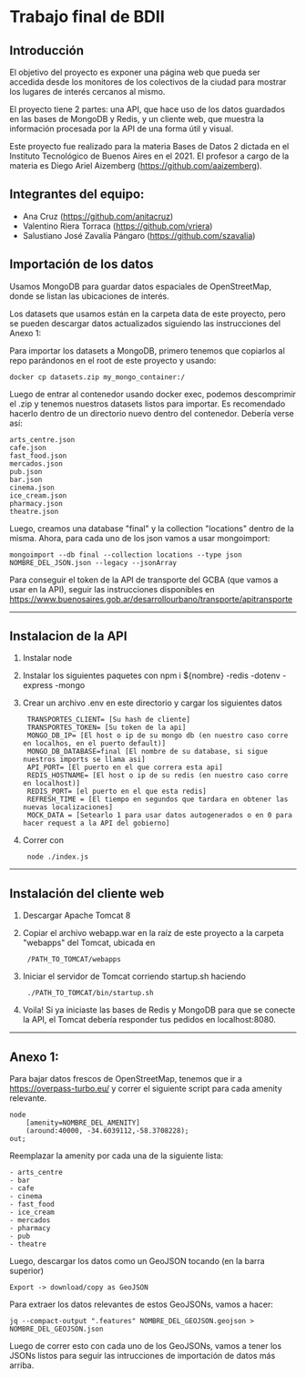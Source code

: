 # Trabajo final de BDII
## Introducción
El objetivo del proyecto es exponer una página web que pueda ser accedida desde los monitores de los colectivos de la ciudad para mostrar los lugares de interés cercanos al mismo.

El proyecto tiene 2 partes: una API, que hace uso de los datos guardados en las bases de MongoDB y Redis, y un cliente web, que muestra la información procesada por la API de una forma útil y visual. 

Este proyecto fue realizado para la materia Bases de Datos 2 dictada en el Instituto Tecnológico de Buenos Aires en el 2021. El profesor a cargo de la materia es Diego Ariel Aizemberg (https://github.com/aaizemberg). 

## Integrantes del equipo:
- Ana Cruz (https://github.com/anitacruz)
- Valentino Riera Torraca (https://github.com/vriera)
- Salustiano José Zavalía Pángaro (https://github.com/szavalia)

## Importación de los datos
Usamos MongoDB para guardar datos espaciales de OpenStreetMap, donde se listan las ubicaciones de interés. 

Los datasets que usamos están en la carpeta data de este proyecto, pero se pueden descargar datos actualizados siguiendo las instrucciones del Anexo 1:

Para importar los datasets a MongoDB, primero tenemos que copiarlos al repo parándonos en el root de este proyecto y usando:

    docker cp datasets.zip my_mongo_container:/

Luego de entrar al contenedor usando docker exec, podemos descomprimir el .zip y tenemos nuestros datasets listos para importar. Es recomendado hacerlo dentro de un directorio nuevo dentro del contenedor. Debería verse así:

    arts_centre.json 
    cafe.json 
    fast_food.json 
    mercados.json 
    pub.json 
    bar.json 
    cinema.json  
    ice_cream.json 
    pharmacy.json 
    theatre.json

Luego, creamos una database "final" y la collection "locations" dentro de la misma.
Ahora, para cada uno de los json vamos a usar mongoimport:
        
    mongoimport --db final --collection locations --type json NOMBRE_DEL_JSON.json --legacy --jsonArray
    
Para conseguir el token de la API de transporte del GCBA (que vamos a usar en la API), seguir las instrucciones disponibles en https://www.buenosaires.gob.ar/desarrollourbano/transporte/apitransporte

***
## Instalacion de la API
1) Instalar node

2) Instalar los siguientes paquetes con npm i ${nombre}
    -redis
    -dotenv
    -express
    -mongo

3) Crear un archivo .env en este directorio y cargar los siguientes datos

        TRANSPORTES_CLIENT= [Su hash de cliente]
        TRANSPORTES_TOKEN= [Su token de la api]
        MONGO_DB_IP= [El host o ip de su mongo db (en nuestro caso corre en localhos, en el puerto default)]
        MONGO_DB_DATABASE=final [El nombre de su database, si sigue nuestros imports se llama asi]
        API_PORT= [El puerto en el que correra esta api]
        REDIS_HOSTNAME= [El host o ip de su redis (en nuestro caso corre en localhost)]
        REDIS_PORT= [el puerto en el que esta redis]
        REFRESH_TIME = [El tiempo en segundos que tardara en obtener las nuevas localizaciones]
        MOCK_DATA = [Setearlo 1 para usar datos autogenerados o en 0 para hacer request a la API del gobierno]

4) Correr con

        node ./index.js

***
## Instalación del cliente web

1) Descargar Apache Tomcat 8
2) Copiar el archivo webapp.war en la raíz de este proyecto a la carpeta "webapps" del Tomcat, ubicada en 
        
        /PATH_TO_TOMCAT/webapps

3) Iniciar el servidor de Tomcat corriendo startup.sh haciendo 
        
        ./PATH_TO_TOMCAT/bin/startup.sh 
    
4) Voila! Si ya iniciaste las bases de Redis y MongoDB para que se conecte la API, el Tomcat debería responder tus pedidos en localhost:8080.

***
## Anexo 1: 

Para bajar datos frescos de OpenStreetMap, tenemos que ir a https://overpass-turbo.eu/ y correr el siguiente script para cada amenity relevante.

    node
        [amenity=NOMBRE_DEL_AMENITY]
        (around:40000, -34.6039112,-58.3708228);
    out;

Reemplazar la amenity por cada una de la siguiente lista:

    - arts_centre
    - bar
    - cafe
    - cinema
    - fast_food
    - ice_cream
    - mercados
    - pharmacy
    - pub
    - theatre

Luego, descargar los datos como un GeoJSON tocando (en la barra superior)
   
    Export -> download/copy as GeoJSON

Para extraer los datos relevantes de estos GeoJSONs, vamos a hacer:

    jq --compact-output ".features" NOMBRE_DEL_GEOJSON.geojson > NOMBRE_DEL_GEOJSON.json

Luego de correr esto con cada uno de los GeoJSONs, vamos a tener los JSONs listos para seguir las intrucciones de importación de datos más arriba.
